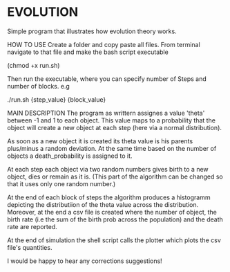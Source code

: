 # EVOLUTION
Simple program that illustrates how evolution theory works.

HOW TO USE
Create a folder and copy paste all files.
From terminal navigate to that file and make the bash script executable 


(chmod +x run.sh)

Then run the executable, where you can specify number of Steps and number of blocks. e.g


./run.sh {step_value} {block_value}



MAIN DESCRIPTION
The program as writtern assignes a value 'theta' between -1 and 1 to each object. This value maps to a probability that the object will create a new object at each step (here via a normal distribution).

As soon as a new object it is created its theta value is his parents plus/minus a random deviation. At the same time based on the number of objects a death_probability is assigned to it. 

At each step each object via two random numbers gives birth to a new object, dies or remain as it is. (This part of the algorithm can be changed so that it uses only one random number.)

At the end of each block of steps the algorithm produces a histogramm depicting the distributiion of the theta value across the distribution. Moreover, at the end a csv file is created where the number of object, the birth rate (i.e the sum of the birth prob across the population) and the death rate are reported.

At the end of simulation the shell script calls the plotter which plots the csv file's quantities.

I would be happy to hear any corrections suggestions!
